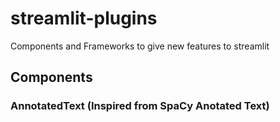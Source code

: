 # streamlit-plugins
Components and Frameworks to give new features to streamlit

## Components

### AnnotatedText (Inspired from SpaCy Anotated Text)
